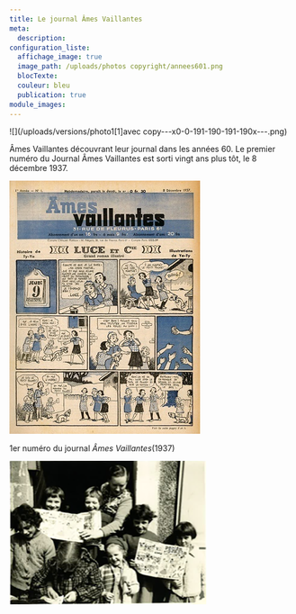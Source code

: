 ```yaml
---
title: Le journal Âmes Vaillantes
meta:
  description:
configuration_liste:
  affichage_image: true
  image_path: /uploads/photos copyright/annees601.png
  blocTexte:
  couleur: bleu
  publication: true
module_images:
---
```



![](/uploads/versions/photo1[1]avec copy---x0-0-191-190-191-190x---.png)

&Acirc;mes Vaillantes d&eacute;couvrant leur journal dans les ann&eacute;es 60. Le premier num&eacute;ro du Journal &Acirc;mes Vaillantes est sorti vingt ans plus t&ocirc;t, le 8 d&eacute;cembre 1937.

![](/uploads/versions/journalav_01_1937---x----339-450x---.jpg)

1er num&eacute;ro du journal *&Acirc;mes Vaillantes*(1937)

![](/uploads/versions/photo11---x----350-255x---.png)